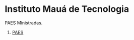 # Instituto Mauá de Tecnologia

PAES Ministradas.

1. [PAES](https://github.com/dobbinx3/maua/tree/master/pae)